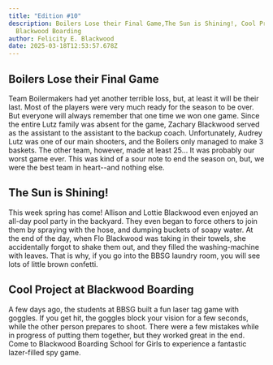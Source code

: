 ```yaml
---
title: "Edition #10"
description: Boilers Lose their Final Game,The Sun is Shining!, Cool Project at
  Blackwood Boarding
author: Felicity E. Blackwood
date: 2025-03-18T12:53:57.678Z
---
```

## Boilers Lose their Final Game

Team Boilermakers had yet another terrible loss, but, at least it will be their last. Most of the players were very much ready for the season to be over. But everyone will always remember that one time we won one game. Since the entire Lutz family was absent for the game, Zachary Blackwood served as the assistant to the assistant to the backup coach. Unfortunately, Audrey Lutz was one of our main shooters, and the Boilers only managed to make 3 baskets. The other team, however, made at least 25… It was probably our worst game ever. This was kind of a sour note to end the season on, but, we were the best team in heart--and nothing else.

## The Sun is Shining!

This week spring has come! Allison and Lottie Blackwood even enjoyed an all-day pool party in the backyard. They even began to force others to join them by spraying with the hose, and dumping buckets of soapy water. At the end of the day, when Flo Blackwood was taking in their towels, she accidentally forgot to shake them out, and they filled the washing-machine with leaves. That is why, if you go into the BBSG laundry room, you will see lots of little brown confetti. 

## Cool Project at Blackwood Boarding

A few days ago, the students at BBSG built a fun laser tag game with goggles. If you get hit, the goggles block your vision for a few seconds, while the other person prepares to shoot. There were a few mistakes while in progress of putting them together, but they worked great in the end. Come to Blackwood Boarding School for Girls to experience a fantastic lazer-filled spy game.  
##